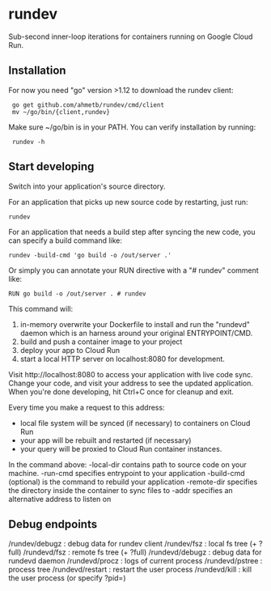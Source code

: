 rundev
======
Sub-second inner-loop iterations for containers running on Google Cloud Run.

Installation
------------

For now you need "go" version >1.12 to download the rundev client:

     go get github.com/ahmetb/rundev/cmd/client
     mv ~/go/bin/{client,rundev}

Make sure ~/go/bin is in your PATH. You can verify installation by running:

     rundev -h

Start developing
---------------

Switch into your application's source directory.

For an application that picks up new source code by restarting, just run:

    rundev

For an application that needs a build step after syncing the new code, you can
specify a build command like:

    rundev -build-cmd 'go build -o /out/server .'

Or simply you can annotate your RUN directive with a "# rundev" comment like:

    RUN go build -o /out/server . # rundev

This command will:

  1. in-memory overwrite your Dockerfile to install and run the "rundevd"
     daemon which is an harness around your original ENTRYPOINT/CMD.
  2. build and push a container image to your project
  2. deploy your app to Cloud Run
  3. start a local HTTP server on localhost:8080 for development.

Visit http://localhost:8080 to access your application with live code sync.
Change your code, and visit your address to see the updated application.
When you're done developing, hit Ctrl+C once for cleanup and exit.

Every time you make a request to this address:
  - local file system will be synced (if necessary) to containers on Cloud Run
  - your app will be rebuilt and restarted (if necessary)
  - your query will be proxied to Cloud Run container instances.

In the command above:
  -local-dir contains path to source code on your machine.
  -run-cmd specifies entrypoint to your application
  -build-cmd (optional) is the command to rebuild your application
  -remote-dir specifies the directory inside the container to sync files to
  -addr specifies an alternative address to listen on


Debug endpoints
---------------

/rundev/debugz : debug data for rundev client
/rundev/fsz    : local fs tree (+ ?full)
/rundevd/fsz   : remote fs tree (+ ?full)
/rundevd/debugz  : debug data for rundevd daemon
/rundevd/procz   : logs of current process
/rundevd/pstree  : process tree
/rundevd/restart : restart the user process
/rundevd/kill   : kill the user process (or specify ?pid=)
